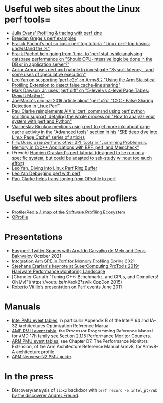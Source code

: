 # Useful web sites about the Linux perf tools=

- [Julia Evans' Profiling & tracing with perf zine](https://wizardzines.com/zines/perf/)
- [Brendan Gregg's perf examples](http://www.brendangregg.com/perf.html)
- [Franck Pachot's not so basic perf top tutorial "Linux perf-top basics: understand the %"](https://www.dbi-services.com/blog/linux-perf-top-basics-understand-the/)
- [Frank Pachot help going from 'time' to 'perf stat' while analysing database performance on "Should CPU-intensive logic be done in the DB or in application server?"](https://www.dbi-services.com/blog/should-cpu-intensive-logic-be-done-in-the-db-or-in-application-server/)
- [Ankur Arora uses perf and pahole to investigate "Syscall latency... and some uses of speculative execution"](https://blogs.oracle.com/linux/post/syscall-latency)
- [Leo Yan on supporting 'perf c2c' on Armv8.2 "Using the Arm Statistical Profiling Extension to detect false cache-line sharing"](https://www.linaro.org/blog/using-the-arm-statistical-profiling-extension-to-detect-false-cache-line-sharing/)
- [Mark Dawson, Jr. uses 'perf diff' on "5-level vs 4-level Page Tables: Does It Matter?"](https://www.jabperf.com/5-level-vs-4-level-page-tables-does-it-matter/)
- [Joe Mario's original 2016 article about 'perf c2c' "C2C - False Sharing Detection in Linux Perf"](https://joemario.github.io/blog/2016/09/01/c2c-blog/)
- [Paul Clarke reimplements AIX's 'curt' command using perf python scripting support, detailing the whole process on "How to analyze your system with perf and Python"](https://opensource.com/article/18/7/fun-perf-and-python)
- [Viacheslav Biriukov mentions using perf to get more info about page cache activity in the "Advanced tools" section in his "SRE deep dive into Linux Page Cache" series of articles](https://biriukov.dev/docs/page-cache/0-linux-page-cache-for-sre/)
- [Filip Busic uses perf and other BPF tools in "Examining Problematic Memory in C/C++ Applications with BPF, perf, and Memcheck"](https://doordash.engineering/2021/04/01/examining-problematic-memory-with-bpf-perf-and-memcheck/)
- (French) [Hadrien Grasland's perf tutorial (designed to be run on a specific system, but could be adapted to self-study without too much effort)](https://grasland.pages.in2p3.fr/tp-perf/html/)
- [Leo Yan, Diving into Linux Perf Ring Buffer](https://people.linaro.org/~leo.yan/debug/perf/Diving_into_Linux_Perf_Ring_Buffer.pdf)
- [Leo Yan Debugging perf with perf](https://github.com/Leo-Yan/write_plan/blob/master/how_to_use_perf_to_debug_perf/how_to_use_perf_to_debug_perf.pdf)
- [Paul Clarke helps transitioning from OProfile to perf](https://developer.ibm.com/tutorials/migrate-from-oprofile-to-perf/)

# Useful web sites about profilers

- [ProfilerPedia A map of the Software Profiling Ecosystem](https://profilerpedia.markhansen.co.nz/)
- [ OProfile](https://oprofile.sourceforge.io/news/)

# Presentations

- [Easyperf Twitter Spaces with Arnaldo Carvalho de Melo and Denis Bakhvalov](https://youtu.be/aUDtN0qjxD0) October 2021
- [Integration Arm SPE in Perf for Memory Profiling](https://static.linaro.org/connect/lvc21/presentations/lvc21-302.pdf) Spring 2021
- [Stephane Eranian's keynote at SuperComputing ProTools 2019: Hardware Performance Monitoring Landscape](https://protools19.github.io/slides/Eranian_KeynoteSC19.pdf)
- [Chandler Carruth "Tuning C++: Benchmarks, and CPUs, and Compilers! Oh My!"](https://youtu.be/nXaxk27zwlk CppCon 2015)
- [Roberto Vitillo's presentation on Perf events](http://indico.cern.ch/materialDisplay.py?contribId=20&sessionId=4&materialId=slides&confId=141309) June 2011

# Manuals

- [Intel PMU event tables](https://software.intel.com/content/www/us/en/develop/download/intel-64-and-ia-32-architectures-optimization-reference-manual.html), in particular Appendix B of the Intel® 64 and IA-32 Architectures Optimization Reference Manual
- [AMD PMU event table](https://developer.amd.com/resources/developer-guides-manuals/), the Processor Programming Reference Manual for AMD 17h family see Section 2.1.15 Performance Monitor Counters.
- [ARM PMU event tables](https://developer.arm.com/architectures/cpu-architecture/a-profile/docs), see Chapter D7. The Performance Monitors Extension, of the Arm Architecture Reference Manual Armv8, for Armv8-A architecture profile.
- [ARM Neovese N2 PMU guide](https://documentation-service.arm.com/static/62cfe21e31ea212bb6627393?token=).

# In the press

- Discovery/analysis of `libxz` backdoor with `perf record -e intel_pt//ub` [by the discoverer Andres Freund](https://www.openwall.com/lists/oss-security/2024/03/29/4).
